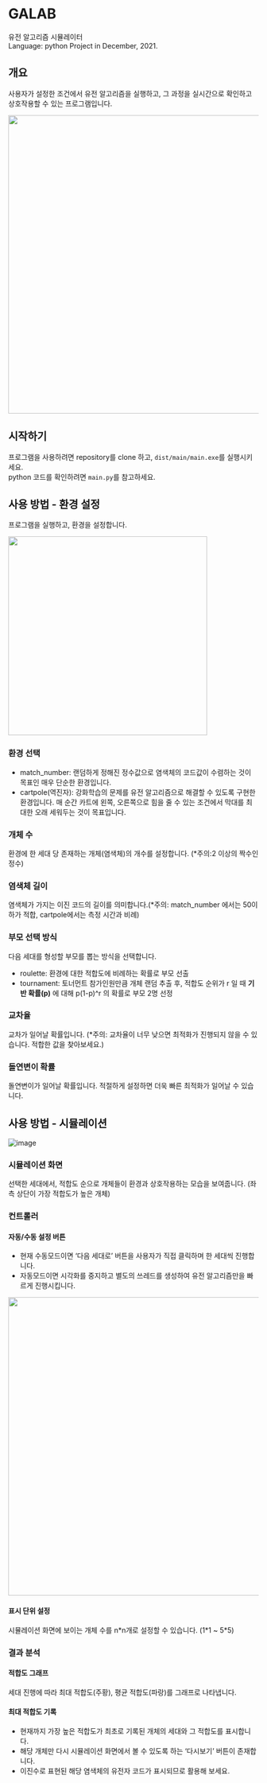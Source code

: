 # GALAB
유전 알고리즘 시뮬레이터  
Language: python 
Project in December, 2021.

## 개요
사용자가 설정한 조건에서 유전 알고리즘을 실행하고, 그 과정을 실시간으로 확인하고 상호작용할 수 있는 프로그램입니다.
<p align = center>
<img src=https://user-images.githubusercontent.com/99002885/156882261-2cf50b93-ab53-4ef2-97e3-bfd700c755a0.gif width = 600>
</p>


## 시작하기
프로그램을 사용하려면 repository를 clone 하고, `dist/main/main.exe`를 실행시키세요.  
python 코드를 확인하려면 `main.py`를 참고하세요.

## 사용 방법 - 환경 설정
프로그램을 실행하고, 환경을 설정합니다.  
<p>
<img src=https://user-images.githubusercontent.com/99002885/156882987-2237ca31-5449-49bf-8b48-6121be91f618.PNG width = 400>
</p>

### 환경 선택
- match_number: 랜덤하게 정해진 정수값으로 염색체의 코드값이 수렴하는 것이 목표인 매우 단순한 환경입니다.
- cartpole(역진자): 강화학습의 문제를 유전 알고리즘으로 해결할 수 있도록 구현한 환경입니다. 매 순간 카트에 왼쪽, 오른쪽으로 힘을 줄 수 있는 조건에서 막대를 최대한 오래 세워두는 것이 목표입니다.

### 개체 수
환경에 한 세대 당 존재하는 개체(염색체)의 개수를 설정합니다. (*주의:2 이상의 짝수인 정수)

### 염색체 길이
염색체가 가지는 이진 코드의 길이를 의미합니다.(*주의: match_number 에서는 50이하가 적합, cartpole에서는 측정 시간과 비례)

### 부모 선택 방식
다음 세대를 형성할 부모를 뽑는 방식을 선택합니다.
- roulette: 환경에 대한 적합도에 비례하는 확률로 부모 선출
- tournament: 토너먼트 참가인원만큼 개체 랜덤 추출 후, 적합도 순위가 r 일 때 **기반 확률(p)** 에 대해 p(1-p)^r 의 확률로 부모 2명 선정

### 교차율
교차가 일어날 확률입니다. (*주의: 교차율이 너무 낮으면 최적화가 진행되지 않을 수 있습니다. 적합한 값을 찾아보세요.)

### 돌연변이 확률 
돌연변이가 일어날 확률입니다. 적절하게 설정하면 더욱 빠른 최적화가 일어날 수 있습니다.

## 사용 방법 - 시뮬레이션
![image](https://user-images.githubusercontent.com/99002885/156795779-a61ffa76-2d99-4098-8c5c-cc59a32fbb5f.png)

### 시뮬레이션 화면
선택한 세대에서, 적합도 순으로 개체들이 환경과 상호작용하는 모습을 보여줍니다. (좌측 상단이 가장 적합도가 높은 개체)
### 컨트롤러
#### 자동/수동 설정 버튼
- 현재 수동모드이면 ‘다음 세대로’ 버튼을 사용자가 직접 클릭하며 한 세대씩 진행합니다.
- 자동모드이면 시각화를 중지하고 별도의 쓰레드를 생성하여 유전 알고리즘만을 빠르게 진행시킵니다.  
<p align>
<img src=https://user-images.githubusercontent.com/99002885/156882808-5a1522ec-34e0-4477-86c7-b207d605b8f1.gif width = 600>
</p>

#### 표시 단위 설정
시뮬레이션 화면에 보이는 개체 수를 n\*n개로 설정할 수 있습니다. (1\*1 ~ 5\*5)

### 결과 분석
#### 적합도 그래프
세대 진행에 따라 최대 적합도(주황), 평균 적합도(파랑)를 그래프로 나타냅니다.
#### 최대 적합도 기록
- 현재까지 가장 높은 적합도가 최초로 기록된 개체의 세대와 그 적합도를 표시합니다. 
- 해당 개체만 다시 시뮬레이션 화면에서 볼 수 있도록 하는 ‘다시보기’ 버튼이 존재합니다. 
- 이진수로 표현된 해당 염색체의 유전자 코드가 표시되므로 활용해 보세요.

